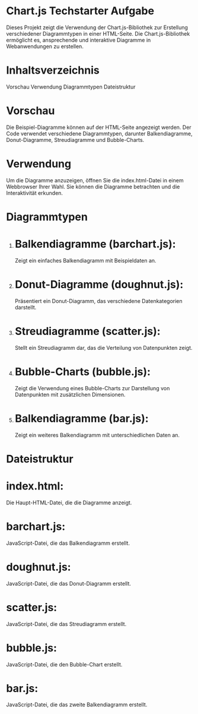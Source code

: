 # Chart.js Techstarter Aufgabe
Dieses Projekt zeigt die Verwendung der Chart.js-Bibliothek zur Erstellung verschiedener Diagrammtypen in einer HTML-Seite. Die Chart.js-Bibliothek ermöglicht es, ansprechende und interaktive Diagramme in Webanwendungen zu erstellen.

# Inhaltsverzeichnis
Vorschau
Verwendung
Diagrammtypen
Dateistruktur

# Vorschau
Die Beispiel-Diagramme können auf der HTML-Seite angezeigt werden. Der Code verwendet verschiedene Diagrammtypen, darunter Balkendiagramme, Donut-Diagramme, Streudiagramme und Bubble-Charts.

# Verwendung
Um die Diagramme anzuzeigen, öffnen Sie die index.html-Datei in einem Webbrowser Ihrer Wahl. Sie können die Diagramme betrachten und die Interaktivität erkunden.

# Diagrammtypen
1. # Balkendiagramme (barchart.js):
   Zeigt ein einfaches Balkendiagramm mit Beispieldaten an.
2. # Donut-Diagramme (doughnut.js):
   Präsentiert ein Donut-Diagramm, das verschiedene Datenkategorien darstellt.
3. # Streudiagramme (scatter.js):
   Stellt ein Streudiagramm dar, das die Verteilung von Datenpunkten zeigt.
4. # Bubble-Charts (bubble.js):
   Zeigt die Verwendung eines Bubble-Charts zur Darstellung von Datenpunkten mit zusätzlichen Dimensionen.
5. # Balkendiagramme (bar.js):
   Zeigt ein weiteres Balkendiagramm mit unterschiedlichen Daten an.

# Dateistruktur
# index.html: 
Die Haupt-HTML-Datei, die die Diagramme anzeigt.
# barchart.js: 
JavaScript-Datei, die das Balkendiagramm erstellt.
# doughnut.js: 
JavaScript-Datei, die das Donut-Diagramm erstellt.
# scatter.js: 
JavaScript-Datei, die das Streudiagramm erstellt.
# bubble.js: 
JavaScript-Datei, die den Bubble-Chart erstellt.
# bar.js: 
JavaScript-Datei, die das zweite Balkendiagramm erstellt.
